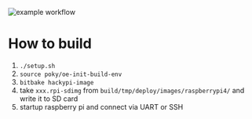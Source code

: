 ![example workflow](https://github.com/nimarty/hackypi/actions/workflows/main.yml/badge.svg)
# How to build
1. `./setup.sh`
1. `source poky/oe-init-build-env`
1. `bitbake hackypi-image`
1. take `xxx.rpi-sdimg` from `build/tmp/deploy/images/raspberrypi4/` and write it to SD card
1. startup raspberry pi and connect via UART or SSH
